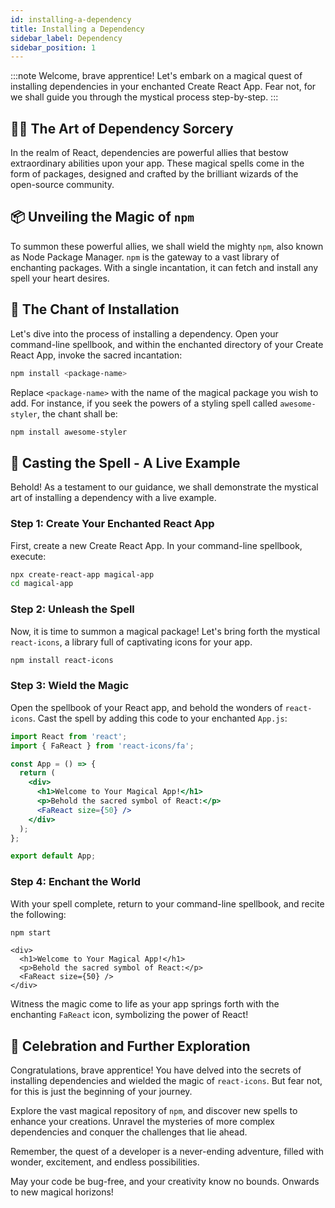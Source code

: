 ```yaml
---
id: installing-a-dependency
title: Installing a Dependency
sidebar_label: Dependency
sidebar_position: 1
---
```


:::note
Welcome, brave apprentice! Let's embark on a magical quest of installing dependencies in your enchanted Create React App. Fear not, for we shall guide you through the mystical process step-by-step.
:::

## 🧙‍♂️ The Art of Dependency Sorcery

In the realm of React, dependencies are powerful allies that bestow extraordinary abilities upon your app. These magical spells come in the form of packages, designed and crafted by the brilliant wizards of the open-source community.

## 📦 Unveiling the Magic of `npm`

To summon these powerful allies, we shall wield the mighty `npm`, also known as Node Package Manager. `npm` is the gateway to a vast library of enchanting packages. With a single incantation, it can fetch and install any spell your heart desires.

## 🔮 The Chant of Installation

Let's dive into the process of installing a dependency. Open your command-line spellbook, and within the enchanted directory of your Create React App, invoke the sacred incantation:

```bash
npm install <package-name>
```

Replace `<package-name>` with the name of the magical package you wish to add. For instance, if you seek the powers of a styling spell called `awesome-styler`, the chant shall be:

```bash
npm install awesome-styler
```

## 🌟 Casting the Spell - A Live Example

Behold! As a testament to our guidance, we shall demonstrate the mystical art of installing a dependency with a live example.

### Step 1: Create Your Enchanted React App

First, create a new Create React App. In your command-line spellbook, execute:

```bash
npx create-react-app magical-app
cd magical-app
```

### Step 2: Unleash the Spell

Now, it is time to summon a magical package! Let's bring forth the mystical `react-icons`, a library full of captivating icons for your app.

```bash
npm install react-icons
```

### Step 3: Wield the Magic

Open the spellbook of your React app, and behold the wonders of `react-icons`. Cast the spell by adding this code to your enchanted `App.js`:

```jsx
import React from 'react';
import { FaReact } from 'react-icons/fa';

const App = () => {
  return (
    <div>
      <h1>Welcome to Your Magical App!</h1>
      <p>Behold the sacred symbol of React:</p>
      <FaReact size={50} />
    </div>
  );
};

export default App;
```

### Step 4: Enchant the World

With your spell complete, return to your command-line spellbook, and recite the following:

```bash
npm start
```

<BrowserWindow>
      
    <div>
      <h1>Welcome to Your Magical App!</h1>
      <p>Behold the sacred symbol of React:</p>
      <FaReact size={50} />
    </div>
      
 </BrowserWindow>

Witness the magic come to life as your app springs forth with the enchanting `FaReact` icon, symbolizing the power of React!

## 🎉 Celebration and Further Exploration

Congratulations, brave apprentice! You have delved into the secrets of installing dependencies and wielded the magic of `react-icons`. But fear not, for this is just the beginning of your journey.

Explore the vast magical repository of `npm`, and discover new spells to enhance your creations. Unravel the mysteries of more complex dependencies and conquer the challenges that lie ahead.

Remember, the quest of a developer is a never-ending adventure, filled with wonder, excitement, and endless possibilities.

May your code be bug-free, and your creativity know no bounds. Onwards to new magical horizons!